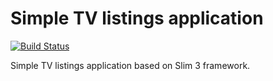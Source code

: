 # Simple TV listings application

[![Build Status](https://travis-ci.org/erheme318/simple-tv-listings.svg?branch=master)](https://travis-ci.org/erheme318/simple-tv-listings)

Simple TV listings application based on Slim 3 framework.
